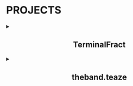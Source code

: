 # PROJECTS

<details>
<summary><h2 align="center">TerminalFract</h2></summary>

<p align="center">
  <em>TerminalFract is an interactive, terminal-based Mandelbrot/Julia set explorer that renders the famous fractals using ASCII characters. All done using C++.</em>
</p>
<p align="center">
  <a href="https://github.com/Jaydenluse/TerminalFract">View Project</a>
</p>
<p align="center">
  <img src="https://github.com/user-attachments/assets/3b15354b-9c00-4c0e-a91c-cff6d22be014" alt="Animated GIF optimizer">
</p>
</details>

<details>
<summary><h2 align="center">theband.teaze</h2></summary>

<p align="center">
  <em>"theband.teaze" is a dynamic website I created for my band. At its core, Next.js powers the frontend, offering server-side rendering and static site generation within a React framework. The site's design is using Tailwind CSS allowing for more customized styling. On the backend, Express.js works in tandem with MongoDB, enabling efficient data management and retrieval. To ensure smooth deployment and consistent performance across various environments, I've containerized the entire application using Docker.</em>
</p>
<p align="center">
  <a href="https://theband-teaze.up.railway.app/">View Project</a>
</p>
<p align="center">
  <img width="1302" alt="Screenshot 2024-07-18 at 10 57 05 PM" src="https://github.com/user-attachments/assets/fde83014-3bba-4a11-af28-b7ecfa81751e">
</p>
</details>


